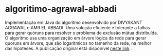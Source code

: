 # algoritimo-agrawal-abbadi

Implementação em Java do algoritmo desenvolvido por DIVYAKANT AGRAWAL e AMR EL ABBADI. Uma solução eficiente e tolerante a falhas para gerar quóruns para resolver o problema de exclusão mútua distribuída. O algoritmo usa uma organização em árvore lógica da rede para gerar quoruns em árvore, que são logarítmicos no tamanho da rede, na melhor das hipóteses. A publicação original está disponível [neste link](https://users.soe.ucsc.edu/~scott/courses/Fall11/221/Papers/Sync/agrawal-tocs91.pdf) .



